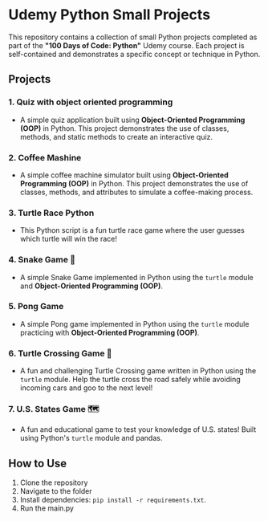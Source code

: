 # Udemy Python Small Projects

This repository contains a collection of small Python projects completed as part of the **"100 Days of Code: Python"** Udemy course. Each project is self-contained and demonstrates a specific concept or technique in Python.  

## Projects

### 1. **Quiz with object oriented programming**
   - A simple quiz application built using **Object-Oriented Programming (OOP)** in Python. This project demonstrates the use of classes, methods, and static methods to create an interactive quiz.

### 2. **Coffee Mashine**
   - A simple coffee machine simulator built using **Object-Oriented Programming (OOP)** in Python. This project demonstrates the use of classes, methods, and attributes to simulate a coffee-making process.

### 3. **Turtle Race Python**
   - This Python script is a fun turtle race game where the user guesses which turtle will win the race!

### 4. **Snake Game 🐍**
   - A simple Snake Game implemented in Python using the `turtle` module and **Object-Oriented Programming (OOP)**.

### 5. **Pong Game**
   - A simple Pong game implemented in Python using the `turtle` module practicing with **Object-Oriented Programming (OOP)**.

### 6. **Turtle Crossing Game 🐢**
   -  A fun and challenging Turtle Crossing game written in Python using the `turtle` module. Help the turtle cross the road safely while avoiding incoming cars and goo to the next level!

### 7. **U.S. States Game 🗺️**
   - A fun and educational game to test your knowledge of U.S. states! Built using Python's `turtle` module and pandas.



## How to Use
1. Clone the repository
2. Navigate to the folder
3. Install dependencies: `pip install -r requirements.txt`.
4. Run the main.py

